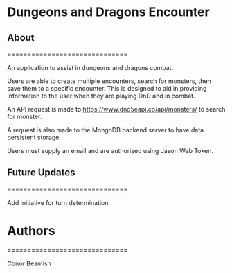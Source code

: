# Dungeons and Dragons Encounter

## About
==============================

An application to assist in dungeons and dragons combat.

Users are able to create multiple encounters, search for monsters, then save them to a specific encounter. 
This is designed to aid in providing information to the user when they are playing DnD and in combat.

An API request is made to https://www.dnd5eapi.co/api/monsters/ to search for monster. 

A request is also made to the MongoDB backend server to have data persistent storage. 

Users must supply an email and are authorized using Jason Web Token.

## Future Updates
==============================

Add initiative for turn determination

# Authors
==============================

Conor Beamish
